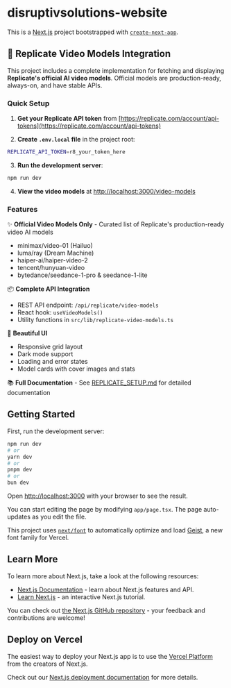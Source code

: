 # disruptivsolutions-website

This is a [Next.js](https://nextjs.org) project bootstrapped with [`create-next-app`](https://nextjs.org/docs/app/api-reference/cli/create-next-app).

## 🎥 Replicate Video Models Integration

This project includes a complete implementation for fetching and displaying **Replicate's official AI video models**. Official models are production-ready, always-on, and have stable APIs.

### Quick Setup

1. **Get your Replicate API token** from [https://replicate.com/account/api-tokens](https://replicate.com/account/api-tokens)

2. **Create `.env.local` file** in the project root:
```bash
REPLICATE_API_TOKEN=r8_your_token_here
```

3. **Run the development server**:
```bash
npm run dev
```

4. **View the video models** at [http://localhost:3000/video-models](http://localhost:3000/video-models)

### Features

✨ **Official Video Models Only** - Curated list of Replicate's production-ready video AI models
- minimax/video-01 (Hailuo)
- luma/ray (Dream Machine)
- haiper-ai/haiper-video-2
- tencent/hunyuan-video
- bytedance/seedance-1-pro & seedance-1-lite

📦 **Complete API Integration**
- REST API endpoint: `/api/replicate/video-models`
- React hook: `useVideoModels()`
- Utility functions in `src/lib/replicate-video-models.ts`

🎨 **Beautiful UI**
- Responsive grid layout
- Dark mode support
- Loading and error states
- Model cards with cover images and stats

📚 **Full Documentation** - See [REPLICATE_SETUP.md](./REPLICATE_SETUP.md) for detailed documentation

## Getting Started

First, run the development server:

```bash
npm run dev
# or
yarn dev
# or
pnpm dev
# or
bun dev
```

Open [http://localhost:3000](http://localhost:3000) with your browser to see the result.

You can start editing the page by modifying `app/page.tsx`. The page auto-updates as you edit the file.

This project uses [`next/font`](https://nextjs.org/docs/app/building-your-application/optimizing/fonts) to automatically optimize and load [Geist](https://vercel.com/font), a new font family for Vercel.

## Learn More

To learn more about Next.js, take a look at the following resources:

- [Next.js Documentation](https://nextjs.org/docs) - learn about Next.js features and API.
- [Learn Next.js](https://nextjs.org/learn) - an interactive Next.js tutorial.

You can check out [the Next.js GitHub repository](https://github.com/vercel/next.js) - your feedback and contributions are welcome!

## Deploy on Vercel

The easiest way to deploy your Next.js app is to use the [Vercel Platform](https://vercel.com/new?utm_medium=default-template&filter=next.js&utm_source=create-next-app&utm_campaign=create-next-app-readme) from the creators of Next.js.

Check out our [Next.js deployment documentation](https://nextjs.org/docs/app/building-your-application/deploying) for more details.
